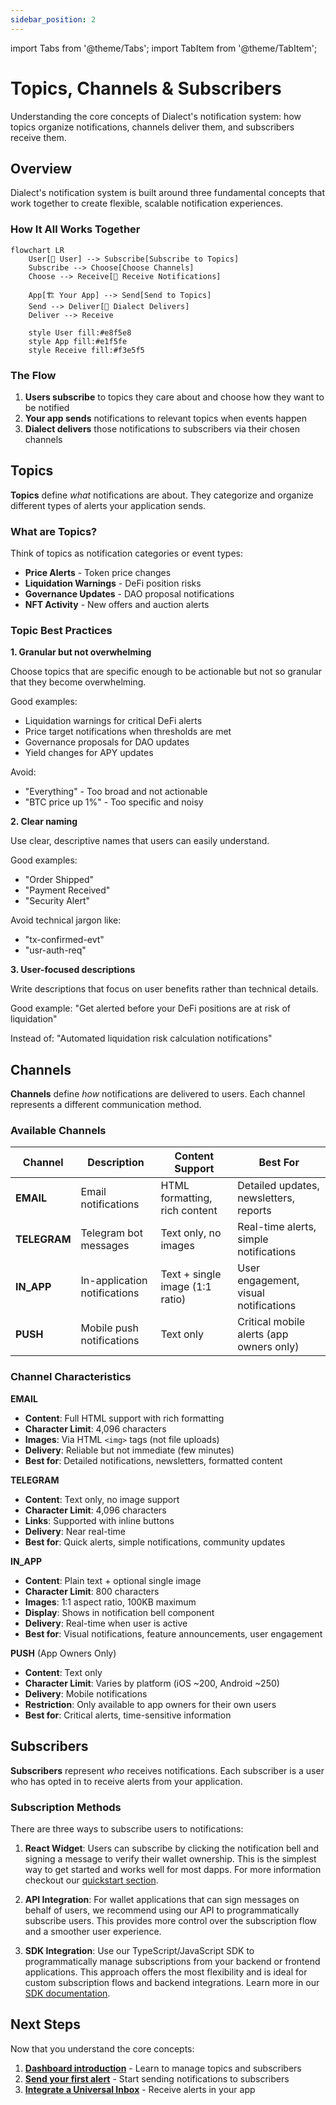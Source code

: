 ```yaml
---
sidebar_position: 2
---
```


import Tabs from '@theme/Tabs';
import TabItem from '@theme/TabItem';

# Topics, Channels & Subscribers

Understanding the core concepts of Dialect's notification system: how topics organize notifications, channels deliver them, and subscribers receive them.

## Overview

Dialect's notification system is built around three fundamental concepts that work together to create flexible, scalable notification experiences.

### How It All Works Together

```mermaid
flowchart LR
    User[👤 User] --> Subscribe[Subscribe to Topics]
    Subscribe --> Choose[Choose Channels]
    Choose --> Receive[📱 Receive Notifications]
    
    App[🏗️ Your App] --> Send[Send to Topics]
    Send --> Deliver[📮 Dialect Delivers]
    Deliver --> Receive
    
    style User fill:#e8f5e8
    style App fill:#e1f5fe
    style Receive fill:#f3e5f5
```

### The Flow
1. **Users subscribe** to topics they care about and choose how they want to be notified
2. **Your app sends** notifications to relevant topics when events happen  
3. **Dialect delivers** those notifications to subscribers via their chosen channels

## Topics

**Topics** define *what* notifications are about. They categorize and organize different types of alerts your application sends.

### What are Topics?

Think of topics as notification categories or event types:
- **Price Alerts** - Token price changes
- **Liquidation Warnings** - DeFi position risks  
- **Governance Updates** - DAO proposal notifications
- **NFT Activity** - New offers and auction alerts

### Topic Best Practices

**1. Granular but not overwhelming**

Choose topics that are specific enough to be actionable but not so granular that they become overwhelming.

Good examples:
- Liquidation warnings for critical DeFi alerts
- Price target notifications when thresholds are met
- Governance proposals for DAO updates
- Yield changes for APY updates

Avoid:
- "Everything" - Too broad and not actionable
- "BTC price up 1%" - Too specific and noisy

**2. Clear naming**

Use clear, descriptive names that users can easily understand.

Good examples:
- "Order Shipped" 
- "Payment Received"
- "Security Alert"

Avoid technical jargon like:
- "tx-confirmed-evt"
- "usr-auth-req"

**3. User-focused descriptions**

Write descriptions that focus on user benefits rather than technical details.

Good example:
"Get alerted before your DeFi positions are at risk of liquidation"

Instead of:
"Automated liquidation risk calculation notifications"

## Channels

**Channels** define *how* notifications are delivered to users. Each channel represents a different communication method.

### Available Channels

| Channel | Description | Content Support | Best For |
|---------|-------------|-----------------|----------|
| **EMAIL** | Email notifications | HTML formatting, rich content | Detailed updates, newsletters, reports |
| **TELEGRAM** | Telegram bot messages | Text only, no images | Real-time alerts, simple notifications |
| **IN_APP** | In-application notifications | Text + single image (1:1 ratio) | User engagement, visual notifications |
| **PUSH** | Mobile push notifications | Text only | Critical mobile alerts (app owners only) |

### Channel Characteristics

**EMAIL**
- **Content**: Full HTML support with rich formatting
- **Character Limit**: 4,096 characters
- **Images**: Via HTML `<img>` tags (not file uploads)
- **Delivery**: Reliable but not immediate (few minutes)
- **Best for**: Detailed notifications, newsletters, formatted content

**TELEGRAM** 
- **Content**: Text only, no image support
- **Character Limit**: 4,096 characters  
- **Links**: Supported with inline buttons
- **Delivery**: Near real-time
- **Best for**: Quick alerts, simple notifications, community updates

**IN_APP**
- **Content**: Plain text + optional single image
- **Character Limit**: 800 characters
- **Images**: 1:1 aspect ratio, 100KB maximum
- **Display**: Shows in notification bell component
- **Delivery**: Real-time when user is active
- **Best for**: Visual notifications, feature announcements, user engagement

**PUSH** (App Owners Only)
- **Content**: Text only
- **Character Limit**: Varies by platform (iOS ~200, Android ~250)
- **Delivery**: Mobile notifications
- **Restriction**: Only available to app owners for their own users
- **Best for**: Critical alerts, time-sensitive information

## Subscribers

**Subscribers** represent *who* receives notifications. Each subscriber is a user who has opted in to receive alerts from your application.

### Subscription Methods

There are three ways to subscribe users to notifications:

1. **React Widget**: Users can subscribe by clicking the notification bell and signing a message to verify their wallet ownership. This is the simplest way to get started and works well for most dapps. For more information checkout our [quickstart section](../quick-start#step-4-user-subscribes-to-notifications-2-minutes).

2. **API Integration**: For wallet applications that can sign messages on behalf of users, we recommend using our API to programmatically subscribe users. This provides more control over the subscription flow and a smoother user experience.

3. **SDK Integration**: Use our TypeScript/JavaScript SDK to programmatically manage subscriptions from your backend or frontend applications. This approach offers the most flexibility and is ideal for custom subscription flows and backend integrations. Learn more in our [SDK documentation](../integrate-inbox/sdk).

## Next Steps

Now that you understand the core concepts:

1. **[Dashboard introduction](./dashboard-introduction)** - Learn to manage topics and subscribers
2. **[Send your first alert](../send)** - Start sending notifications to subscribers
3. **[Integrate a Universal Inbox](../integrate-inbox/universal-inbox.md)** - Receive alerts in your app